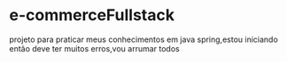 # e-commerceFullstack

projeto para praticar meus conhecimentos em java spring,estou iniciando então deve ter muitos erros,vou arrumar todos